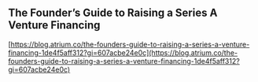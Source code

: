 ## The Founder’s Guide to Raising a Series A Venture Financing
  
  [https://blog.atrium.co/the-founders-guide-to-raising-a-series-a-venture-financing-1de4f5aff312?gi=607acbe24e0c](https://blog.atrium.co/the-founders-guide-to-raising-a-series-a-venture-financing-1de4f5aff312?gi=607acbe24e0c)